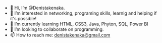 - 👋 Hi, I’m @Denistakenaka.
- 👀 I’m interested in networking, programing skills, learnig and helping if it's possible! 
- 🌱 I’m currently learning HTML, CSS3, Java, Phyton, SQL, Power BI 
- 💞️ I’m looking to collaborate on programming. 
- 📫 How to reach me: denistakenaka@gmail.com 

<!---
Dnstilt/Dnstilt is a ✨ special ✨ repository because its `README.md` (this file) appears on your GitHub profile.
You can click the Preview link to take a look at your changes.
--->
